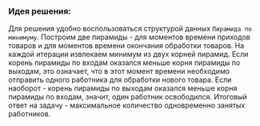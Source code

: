 ### Идея решения:

Для решения удобно воспользоваться структурой данных `Пирамида по минимуму`. Построим две пирамиды - для моментов времени приходов товаров и для моментов времени 
окончания обработки товаров.
На каждой итерации извлекаем минимум из двух корней пирамид. Если корень пирамиды по входам оказался меньше корня пирамиды по выходам, это означает, что в этот момент времени
необходимо отправить одного работника для обработки нового товара. Если наоборот - корень пирамиды по выходам оказался меньше корня пирамиды по входам, значит, один работник освободился.
Итоговый ответ на задачу - максимальное количество одновременно занятых работников.

